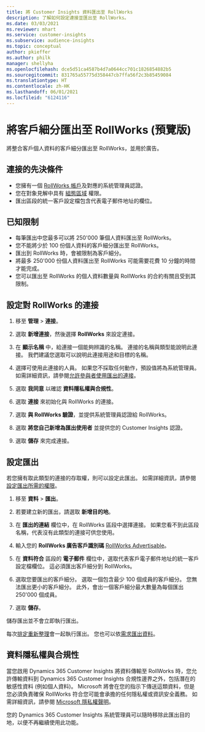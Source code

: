 ```yaml
---
title: 將 Customer Insights 資料匯出至 RollWorks
description: 了解如何設定連接並匯出至 RollWorks。
ms.date: 03/03/2021
ms.reviewer: mhart
ms.service: customer-insights
ms.subservice: audience-insights
ms.topic: conceptual
author: pkieffer
ms.author: philk
manager: shellyha
ms.openlocfilehash: dce5d51ca4587b4d7a0644cc701c1826854882b5
ms.sourcegitcommit: 831765a55775d358447cb7ffa56f2c3b85459084
ms.translationtype: HT
ms.contentlocale: zh-HK
ms.lasthandoff: 06/01/2021
ms.locfileid: "6124116"
---
```

# <a name="export-segments-to-rollworks-preview"></a>將客戶細分匯出至 RollWorks (預覽版)

將整合客戶個人資料的客戶細分匯出至 RollWorks，並用於廣告。 

## <a name="prerequisites-for-a-connection"></a>連接的先決條件

-   您擁有一個 [RollWorks 帳戶](https://www.rollworks.com/)及對應的系統管理員認證。
-   您在對象見解中具有 [組態區域](segments.md) 權限。
-   匯出區段的統一客戶設定檔包含代表電子郵件地址的欄位。

## <a name="known-limitations"></a>已知限制

- 每筆匯出中您最多可以將 250'000 筆個人資料匯出至 RollWorks。
- 您不能將少於 100 份個人資料的客戶細分匯出至 RollWorks。 
- 匯出到 RollWorks 時，會被限制為客戶細分。
- 將最多 250'000 份個人資料匯出至 RollWorks 可能需要花費 10 分鐘的時間才能完成。 
- 您可以匯出至 RollWorks 的個人資料數量與 RollWorks 的合約有關且受到其限制。

## <a name="set-up-connection-to-rollworks"></a>設定對 RollWorks 的連接

1. 移至 **管理** > **連接**。

1. 選取 **新增連接**，然後選擇 **RollWorks** 來設定連接。

1. 在 **顯示名稱** 中，給連接一個能夠辨識的名稱。 連接的名稱與類型能說明此連接。 我們建議您選取可以說明此連接用途和目標的名稱。

1. 選擇可使用此連接的人員。 如果您不採取任何動作，預設值將為系統管理員。 如需詳細資訊，請參閱[允許參與者使用匯出的連接](connections.md#allow-contributors-to-use-a-connection-for-exports)。

1. 選取 **我同意** 以確認 **資料隱私權與合規性**。

1. 選取 **連接** 來初始化與 RollWorks 的連接。

1. 選取 **與 RollWorks 驗證**，並提供系統管理員認證給 RollWorks。

1. 選取 **將您自己新增為匯出使用者** 並提供您的 Customer Insights 認證。

1. 選取 **儲存** 來完成連接。

## <a name="configure-an-export"></a>設定匯出

若您擁有取此類型的連接的存取權，則可以設定此匯出。 如需詳細資訊，請參閱[設定匯出所需的權限](export-destinations.md#set-up-a-new-export)。

1. 移至 **資料** > **匯出**。

1. 若要建立新的匯出，請選取 **新增目的地**。

1. 在 **匯出的連結** 欄位中，在 RollWorks 區段中選擇連接。 如果您看不到此區段名稱，代表沒有此類型的連接可供您使用。

1. 輸入您的 **RollWorks 廣告客戶識別碼** [RollWorks Advertisable](https://help.adroll.com/hc/articles/212011838-Advertiser-Profiles)。

3. 在 **資料符合** 區段的 **電子郵件** 欄位中，選取代表客戶電子郵件地址的統一客戶設定檔欄位。 這必須匯出客戶細分到 RollWorks。

1. 選取您要匯出的客戶細分。 選取一個包含最少 100 個成員的客戶細分。 您無法匯出更小的客戶細分。 此外，會出一個客戶細分最大數量為每個匯出 250'000 個成員。 

1. 選取 **儲存**。

儲存匯出並不會立即執行匯出。

每次[排定重新整理](system.md#schedule-tab)會一起執行匯出。 您也可以依[需求匯出資料](export-destinations.md#run-exports-on-demand)。 


## <a name="data-privacy-and-compliance"></a>資料隱私權與合規性

當您啟用 Dynamics 365 Customer Insights 將資料傳輸至 RollWorks 時，您允許傳輸資料到 Dynamics 365 Customer Insights 合規性邊界之外，包括潛在的敏感性資料 (例如個人資料)。 Microsoft 將會在您的指示下傳送這類資料，但是您必須負責確保 RollWorks 符合您可能會承擔的任何隱私權或資訊安全義務。 如需詳細資訊，請參閱 [Microsoft 隱私權聲明](https://go.microsoft.com/fwlink/?linkid=396732)。

您的 Dynamics 365 Customer Insights 系統管理員可以隨時移除此匯出目的地，以便不再繼續使用此功能。
